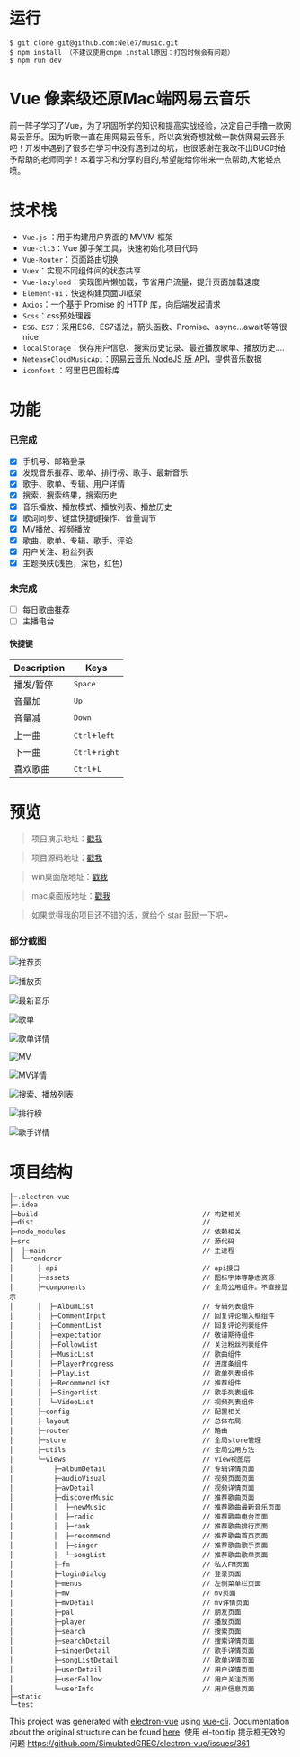 # 运行
```
$ git clone git@github.com:Nele7/music.git
$ npm install （不建议使用cnpm install原因：打包时候会有问题）
$ npm run dev
```
# Vue 像素级还原Mac端网易云音乐

前一阵子学习了Vue，为了巩固所学的知识和提高实战经验，决定自己手撸一款网易云音乐。因为听歌一直在用网易云音乐，所以突发奇想就做一款仿网易云音乐吧！开发中遇到了很多在学习中没有遇到过的坑，也很感谢在我改不出BUG时给予帮助的老师同学！本着学习和分享的目的,希望能给你带来一点帮助,大佬轻点喷。

# 技术栈
- `Vue.js` ：用于构建用户界面的 MVVM 框架
- `Vue-cli3`：Vue 脚手架工具，快速初始化项目代码
- `Vue-Router`：页面路由切换
- `Vuex`：实现不同组件间的状态共享
- `Vue-lazyload`：实现图片懒加载，节省用户流量，提升页面加载速度
- `Element-ui`：快速构建页面UI框架
- `Axios`：一个基于 Promise 的 HTTP 库，向后端发起请求
- `Scss`：css预处理器
- `ES6、ES7`：采用ES6、ES7语法，箭头函数、Promise、async...await等等很nice
- `localStorage`：保存用户信息、搜索历史记录、最近播放歌单、播放历史....
- `NeteaseCloudMusicApi`：[网易云音乐 NodeJS 版 API](https://github.com/Binaryify/NeteaseCloudMusicApi)，提供音乐数据
- `iconfont` ：阿里巴巴图标库

# 功能

### 已完成
- [x] 手机号、邮箱登录
- [x] 发现音乐推荐、歌单、排行榜、歌手、最新音乐
- [x] 歌手、歌单、专辑、用户详情
- [x] 搜索，搜索结果，搜索历史
- [x] 音乐播放、播放模式、播放列表、播放历史
- [x] 歌词同步、键盘快捷键操作、音量调节
- [x] MV播放、视频播放
- [x] 歌曲、歌单、专辑、歌手、评论
- [x] 用户关注、粉丝列表
- [x] 主题换肤(浅色，深色，红色)

### 未完成
- [ ] 每日歌曲推荐
- [ ] 主播电台

#### 快捷键
Description|Keys
---|---
播发/暂停|<kbd>Space</kbd>
音量加|<kbd>Up</kbd>
音量减|<kbd>Down</kbd>
上一曲|<kbd>Ctrl</kbd>+<kbd>left</kbd>
下一曲|<kbd>Ctrl</kbd>+<kbd>right</kbd>
喜欢歌曲|<kbd>Ctrl</kbd>+<kbd>L</kbd>


# 预览
> 项目演示地址：[戳我](http://wyhan.art)

> 项目源码地址：[戳我](https://github.com/Nele7/music)

> win桌面版地址：[戳我]()

> mac桌面版地址：[戳我]()

>如果觉得我的项目还不错的话，就给个 star 鼓励一下吧~

### 部分截图
![推荐页](https://user-gold-cdn.xitu.io/2019/8/24/16cc321da4b17fb0?w=2000&h=1662&f=png&s=3069205)

![播放页](https://user-gold-cdn.xitu.io/2019/8/24/16cc34afa163af9e?w=2000&h=1340&f=png&s=1262488)

![最新音乐](https://user-gold-cdn.xitu.io/2019/8/24/16cc327fe7948120?w=2040&h=1412&f=png&s=471472)

![歌单](https://user-gold-cdn.xitu.io/2019/8/24/16cc32dacfcfe074?w=2000&h=1340&f=png&s=2130335)

![歌单详情](https://user-gold-cdn.xitu.io/2019/8/24/16cc32dacfcfe074?w=2000&h=1340&f=png&s=2130335)

![MV](https://user-gold-cdn.xitu.io/2019/8/24/16cc32e67e98d0e0?w=2040&h=1412&f=png&s=1322293)

![MV详情](https://user-gold-cdn.xitu.io/2019/8/24/16cc32ed42936ebe?w=2000&h=1662&f=png&s=814324)

![搜索、播放列表](https://user-gold-cdn.xitu.io/2019/8/24/16cc32f284b7ddb3?w=2040&h=1412&f=png&s=390877)

![排行榜](https://user-gold-cdn.xitu.io/2019/8/24/16cc32f71fcb86cb?w=2018&h=1374&f=png&s=509293)

![歌手详情](https://user-gold-cdn.xitu.io/2019/8/24/16cc34bc33622276?w=2000&h=1662&f=png&s=858546)

# 项目结构
```
├─.electron-vue
├─.idea
├─build                                         // 构建相关
├─dist                                          // 
├─node_modules                                  // 依赖相关
├─src                                           // 源代码
│  ├─main                                       // 主进程
│  └─renderer                                   
│      ├─api                                    // api接口
│      ├─assets                                 // 图标字体等静态资源
│      ├─components                             // 全局公用组件。不直接显示
│      │  ├─AlbumList                           // 专辑列表组件
│      │  ├─CommentInput                        // 回复评论输入框组件
│      │  ├─CommentList                         // 回复评论列表组件
│      │  ├─expectation                         // 敬请期待组件
│      │  ├─FollowList                          // 关注粉丝列表组件
│      │  ├─MusicList                           // 歌曲组件
│      │  ├─PlayerProgress                      // 进度条组件
│      │  ├─PlayList                            // 歌单列表组件
│      │  ├─RecommendList                       // 推荐组件
│      │  ├─SingerList                          // 歌手列表组件
│      │  └─VideoList                           // 视频列表组件    
│      ├─config                                 // 配置相关
│      ├─layout                                 // 总体布局
│      ├─router                                 // 路由
│      ├─store                                  // 全局store管理
│      ├─utils                                  // 全局公用方法
│      └─views                                  // view视图层
│          ├─albumDetail                        // 专辑详情页面
│          ├─audioVisual                        // 视频页面页面
│          ├─avDetail                           // 视频详情页面        
│          ├─discoverMusic                      // 推荐歌曲页面       
│          │  ├─newMusic                        // 推荐歌曲最新音乐页面
│          │  ├─radio                           // 推荐歌曲电台页面
│          │  ├─rank                            // 推荐歌曲排行页面
│          │  ├─recommend                       // 推荐歌曲首页页面
│          │  ├─singer                          // 推荐歌曲歌手页面
│          │  └─songList                        // 推荐歌曲歌单页面
│          ├─fm                                 // 私人FM页面    
│          ├─loginDialog                        // 登录页面    
│          ├─menus                              // 左侧菜单栏页面
│          ├─mv                                 // mv页面
│          ├─mvDetail                           // mv详情页面        
│          ├─pal                                // 朋友页面
│          ├─player                             // 播放页面
│          ├─search                             // 搜索页面
│          ├─searchDetail                       // 搜索详情页面
│          ├─singerDetail                       // 歌手详情页面
│          ├─songListDetail                     // 歌单详情页面
│          ├─userDetail                         // 用户详情页面    
│          ├─userFollow                         // 用户关注页面
│          └─userInfo                           // 用户信息页面
├─static
└─test
```

This project was generated with [electron-vue](https://github.com/SimulatedGREG/electron-vue) using [vue-cli](https://github.com/vuejs/vue-cli). Documentation about the original structure can be found [here](https://simulatedgreg.gitbooks.io/electron-vue/content/index.html).
使用 el-tooltip 提示框无效的问题
https://github.com/SimulatedGREG/electron-vue/issues/361